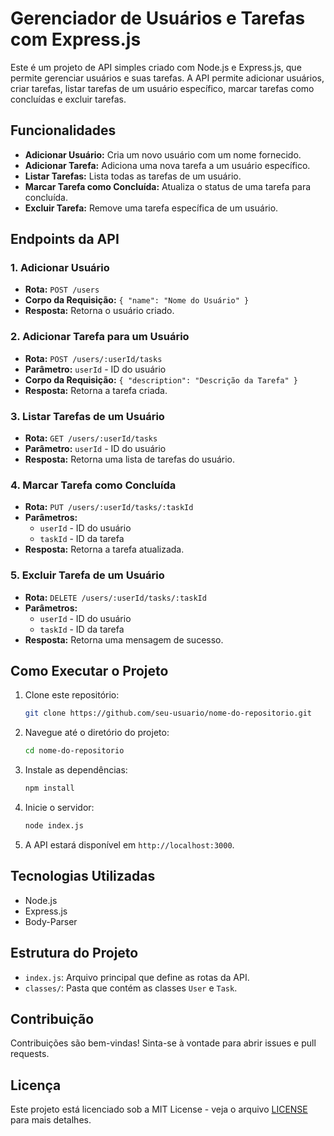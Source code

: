 # Gerenciador de Usuários e Tarefas com Express.js

Este é um projeto de API simples criado com Node.js e Express.js, que permite gerenciar usuários e suas tarefas. A API permite adicionar usuários, criar tarefas, listar tarefas de um usuário específico, marcar tarefas como concluídas e excluir tarefas.

## Funcionalidades

- **Adicionar Usuário:** Cria um novo usuário com um nome fornecido.
- **Adicionar Tarefa:** Adiciona uma nova tarefa a um usuário específico.
- **Listar Tarefas:** Lista todas as tarefas de um usuário.
- **Marcar Tarefa como Concluída:** Atualiza o status de uma tarefa para concluída.
- **Excluir Tarefa:** Remove uma tarefa específica de um usuário.

## Endpoints da API

### 1. Adicionar Usuário

- **Rota:** `POST /users`
- **Corpo da Requisição:** `{ "name": "Nome do Usuário" }`
- **Resposta:** Retorna o usuário criado.

### 2. Adicionar Tarefa para um Usuário

- **Rota:** `POST /users/:userId/tasks`
- **Parâmetro:** `userId` - ID do usuário
- **Corpo da Requisição:** `{ "description": "Descrição da Tarefa" }`
- **Resposta:** Retorna a tarefa criada.

### 3. Listar Tarefas de um Usuário

- **Rota:** `GET /users/:userId/tasks`
- **Parâmetro:** `userId` - ID do usuário
- **Resposta:** Retorna uma lista de tarefas do usuário.

### 4. Marcar Tarefa como Concluída

- **Rota:** `PUT /users/:userId/tasks/:taskId`
- **Parâmetros:** 
  - `userId` - ID do usuário
  - `taskId` - ID da tarefa
- **Resposta:** Retorna a tarefa atualizada.

### 5. Excluir Tarefa de um Usuário

- **Rota:** `DELETE /users/:userId/tasks/:taskId`
- **Parâmetros:** 
  - `userId` - ID do usuário
  - `taskId` - ID da tarefa
- **Resposta:** Retorna uma mensagem de sucesso.

## Como Executar o Projeto

1. Clone este repositório:
    ```bash
    git clone https://github.com/seu-usuario/nome-do-repositorio.git
    ```
2. Navegue até o diretório do projeto:
    ```bash
    cd nome-do-repositorio
    ```
3. Instale as dependências:
    ```bash
    npm install
    ```
4. Inicie o servidor:
    ```bash
    node index.js
    ```
5. A API estará disponível em `http://localhost:3000`.

## Tecnologias Utilizadas

- Node.js
- Express.js
- Body-Parser

## Estrutura do Projeto

- `index.js`: Arquivo principal que define as rotas da API.
- `classes/`: Pasta que contém as classes `User` e `Task`.

## Contribuição

Contribuições são bem-vindas! Sinta-se à vontade para abrir issues e pull requests.

## Licença

Este projeto está licenciado sob a MIT License - veja o arquivo [LICENSE](LICENSE) para mais detalhes.
